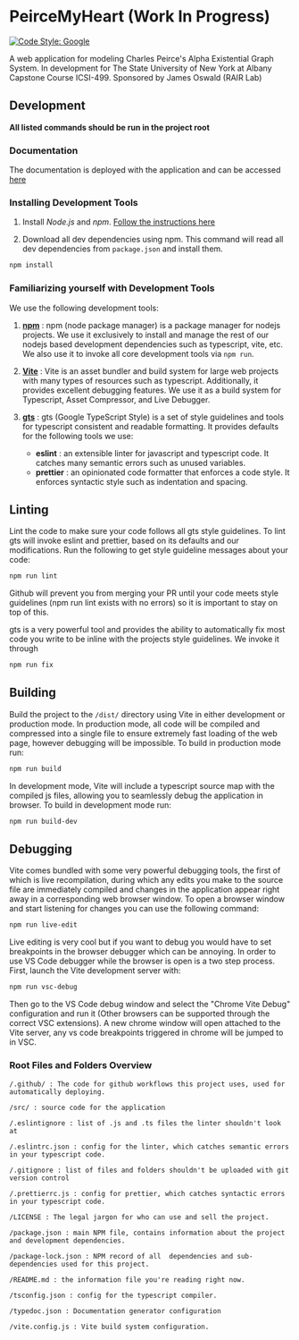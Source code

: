 # PeirceMyHeart (Work In Progress)

[![Code Style: Google](https://img.shields.io/badge/code%20style-google-blueviolet.svg)](https://github.com/google/gts)

A web application for modeling Charles Peirce's Alpha Existential Graph System. In development for
The State University of New York at Albany Capstone Course ICSI-499.
Sponsored by James Oswald (RAIR Lab)

## Development

**All listed commands should be run in the project root**

### Documentation

The documentation is deployed with the application and can be accessed [here](https://rairlab.github.io/Peirce-My-Heart/docs/)

### Installing Development Tools

1. Install *Node.js* and *npm*. [Follow the instructions here](https://nodejs.org/en/download)

2. Download all dev dependencies using npm. This command will read all dev
dependencies from `package.json` and install them.
```bash
npm install 
```

### Familiarizing yourself with Development Tools

We use the following development tools: 

1. [**npm**](https://www.npmjs.com/) : npm (node package manager) is a package manager for nodejs projects. We use it exclusively
to install and manage the rest of our nodejs based development dependencies such as typescript, vite, etc.
We also use it to invoke all core development tools via `npm run`.

2. [**Vite**](https://vitejs.dev/) : Vite is an asset bundler and build system for large web projects with 
many types of resources such as typescript. Additionally, it provides excellent debugging features.
We use it as a build system for Typescript, Asset Compressor, and Live Debugger.
 
3. [**gts**](https://github.com/google/gts) : gts (Google TypeScript Style) is a set of style guidelines and tools for typescript
consistent and readable formatting. It provides defaults for the following tools we use:
    * **eslint** : an extensible linter for javascript and typescript code. It catches 
      many semantic errors such as unused variables.
    * **prettier** : an opinionated code formatter that enforces a code style. It enforces
      syntactic style such as indentation and spacing.

## Linting

Lint the code to make sure your code follows all gts style guidelines. To lint gts will invoke eslint and prettier, based
on its defaults and our modifications.
Run the following to get style guideline messages about your code:
```bash
npm run lint
```
Github will prevent you from merging your PR until your code meets style guidelines 
(npm run lint exists with no errors) so it is important to stay on top of this.

gts is a very powerful tool and provides the ability to automatically fix most code
you write to be inline with the projects style guidelines. We invoke it through
```bash
npm run fix
```

## Building
Build the project to the `/dist/` directory using Vite in either development or production mode.
In production mode, all code will be compiled and compressed into a single file to ensure extremely
fast loading of the web page, however debugging will be impossible. To build in production mode
run:
```bash
npm run build
```

In development mode, Vite will include a typescript source map with
the compiled js files, allowing you to seamlessly debug the application in browser. To build in
development mode run:
```bash
npm run build-dev
```

## Debugging

Vite comes bundled with some very powerful debugging tools, the first of which is live
recompilation, during which any edits you make to the source file are immediately compiled 
and changes in the application appear right away in a corresponding web browser window. To 
open a browser window and start listening for changes you can use the following command:
```bash
npm run live-edit
```
Live editing is very cool but if you want to debug you would have to set breakpoints in the browser
debugger which can be annoying. In order to use VS Code debugger while the browser is open is a
two step process. First, launch the Vite development server with:
```bash
npm run vsc-debug
```
Then go to the VS Code debug window and select the "Chrome Vite Debug" configuration and run it
(Other browsers can be supported through the correct VSC extensions). A new chrome window will
open attached to the Vite server, any vs code breakpoints triggered in chrome
will be jumped to in VSC.


### Root Files and Folders Overview
```
/.github/ : The code for github workflows this project uses, used for automatically deploying.

/src/ : source code for the application 

/.eslintignore : list of .js and .ts files the linter shouldn't look at

/.eslintrc.json : config for the linter, which catches semantic errors in your typescript code.

/.gitignore : list of files and folders shouldn't be uploaded with git version control

/.prettierrc.js : config for prettier, which catches syntactic errors in your typescript code.

/LICENSE : The legal jargon for who can use and sell the project.

/package.json : main NPM file, contains information about the project and development dependencies.

/package-lock.json : NPM record of all  dependencies and sub-dependencies used for this project.

/README.md : the information file you're reading right now.

/tsconfig.json : config for the typescript compiler.

/typedoc.json : Documentation generator configuration

/vite.config.js : Vite build system configuration.

```
